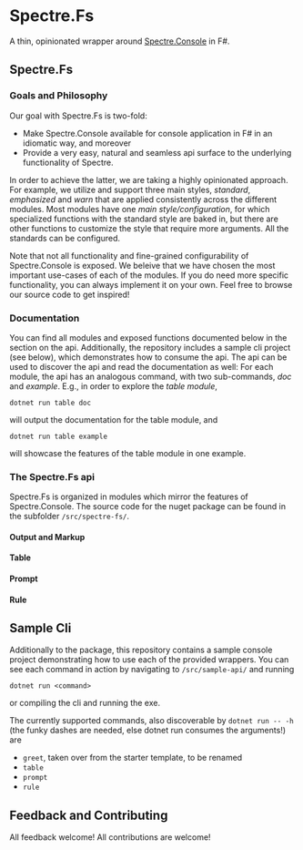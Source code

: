 # Spectre.Fs
A thin, opinionated wrapper around [Spectre.Console](https://github.com/spectreconsole/spectre.console) in F#.

## Spectre.Fs
### Goals and Philosophy
Our goal with Spectre.Fs is two-fold: 
* Make Spectre.Console available for console application in F# in an idiomatic way, and moreover
* Provide a very easy, natural and seamless api surface to the underlying functionality of Spectre.

In order to achieve the latter, we are taking a highly opinionated approach. For example, we utilize and support three main styles, _standard_, _emphasized_ and _warn_ that are applied consistently across the different modules. Most modules have one _main style/configuration_, for which specialized functions with the standard style are baked in, but there are other functions to customize the style that require more arguments. All the standards can be configured.

Note that not all functionality and fine-grained configurability of Spectre.Console is exposed. We beleive that we have chosen the most important use-cases of each of the modules. If you do need more specific functionality, you can always implement it on your own. Feel free to browse our source code to get inspired!  

### Documentation
You can find all modules and exposed functions documented below in the section on the api. Additionally, the repository includes a sample cli project (see below), which demonstrates how to consume the api. The api can be used to discover the api and read the documentation as well: For each module, the api has an analogous command, with two sub-commands, _doc_ and _example_. E.g., in order to explore the _table module_,

```PS
dotnet run table doc
```
will output the documentation for the table module, and 
```PS
dotnet run table example
```
will showcase the features of the table module in one example.

### The Spectre.Fs api
Spectre.Fs is organized in modules which mirror the features of Spectre.Console. The source code for the nuget package can be found in the subfolder `/src/spectre-fs/`.

#### Output and Markup

#### Table

#### Prompt

#### Rule

## Sample Cli
Additionally to the package, this repository contains a sample console project demonstrating how to use each of the provided wrappers.
You can see each command in action by navigating to `/src/sample-api/` and running

```PS
dotnet run <command> 
```
or compiling the cli and running the exe.

The currently supported commands, also discoverable by `dotnet run -- -h` (the funky dashes are needed, else dotnet run consumes the arguments!) are
* `greet`, taken over from the starter template, to be renamed
* `table` 
* `prompt`
* `rule`

## Feedback and Contributing
All feedback welcome!
All contributions are welcome!
